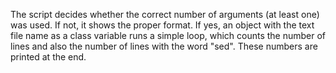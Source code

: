 The script decides whether the correct number of arguments (at least one) was used. If not, it shows the proper format. If yes, an object with the text file name as a class variable runs a simple loop, which counts the number of lines and also the number of lines with the word "sed". These numbers are printed at the end.
